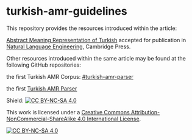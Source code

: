 # turkish-amr-guidelines

This repository provides the resources introduced within the article:

[Abstract Meaning Representation of Turkish](https://www.cambridge.org/core/journals/natural-language-engineering) accepted for publication in [Natural Language Engineering](https://www.cambridge.org/core/journals/natural-language-engineering), Cambridge Press.





Other resources introduced within the same article may be found at the following GitHub repositories:

the first Turkish AMR Corpus: [#turkish-amr-parser](https://github.com/amr-turkish/turkish-amr-corpus)

the first [Turkish AMR Parser](https://github.com/amr-turkish/turkish-amr-parser)


Shield: [![CC BY-NC-SA 4.0][cc-by-nc-sa-shield]][cc-by-nc-sa]

This work is licensed under a
[Creative Commons Attribution-NonCommercial-ShareAlike 4.0 International License][cc-by-nc-sa].

[![CC BY-NC-SA 4.0][cc-by-nc-sa-image]][cc-by-nc-sa]

[cc-by-nc-sa]: http://creativecommons.org/licenses/by-nc-sa/4.0/
[cc-by-nc-sa-image]: https://licensebuttons.net/l/by-nc-sa/4.0/88x31.png
[cc-by-nc-sa-shield]: https://img.shields.io/badge/License-CC%20BY--NC--SA%204.0-lightgrey.svg
